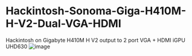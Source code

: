 # Hackintosh-Sonoma-Giga-H410M-H-V2-Dual-VGA-HDMI
Hackintosh on Gigabyte H410M H V2 output to 2 port VGA + HDMI iGPU UHD630
![image](https://github.com/sonvirgo/Hackintosh-Sonoma-Giga-H410M-H-V2-Dual-VGA-HDMI/assets/10823037/3f83bbe4-755b-4391-8da5-9cc0d58f89cf)

                            
